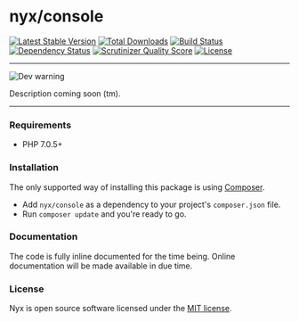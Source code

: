 # nyx/console
[![Latest Stable Version](https://poser.pugx.org/nyx/connect/v/stable.png)](https://packagist.org/packages/nyx/console)
[![Total Downloads](https://poser.pugx.org/nyx/connect/downloads.png)](https://packagist.org/packages/nyx/console)
[![Build Status](https://travis-ci.org/unyx/connect.png)](https://travis-ci.org/unyx/console)
[![Dependency Status](https://www.versioneye.com/user/projects/55e2a73cc6d8f20015000399/badge.png)](https://www.versioneye.com/user/projects/55e2a73cc6d8f20015000399)
[![Scrutinizer Quality Score](https://scrutinizer-ci.com/g/unyx/console/badges/quality-score.png?b=master)](https://scrutinizer-ci.com/g/unyx/console)
[![License](http://img.shields.io/:license-mit-blue.svg)](http://alcore.mit-license.org)

-----

![Dev warning](http://s7.postimg.org/6cruwesi3/Nyx.png)

Description coming soon (tm).

-----

### Requirements

- PHP 7.0.5+

### Installation

The only supported way of installing this package is using [Composer](http://getcomposer.org).

- Add `nyx/console` as a dependency to your project's `composer.json` file.
- Run `composer update` and you're ready to go.

### Documentation

The code is fully inline documented for the time being. Online documentation will be made available in due time.

### License

Nyx is open source software licensed under the [MIT license](http://alcore.mit-license.org).
